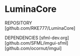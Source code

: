 # LuminaCore
REPOSITORY<br>
[github.com/RKE777/LuminaCore]

DEPENDENCIES
[sfml-dev.org]<br>
[github.com/SFML/imgui-sfml]<br>
[github.com/ocornut/imgui]<br>
